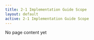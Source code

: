 ```yaml
---
title: 2-1 Implementation Guide Scope
layout: default
active: 2-1 Implementation Guide Scope
---
```


No page content yet